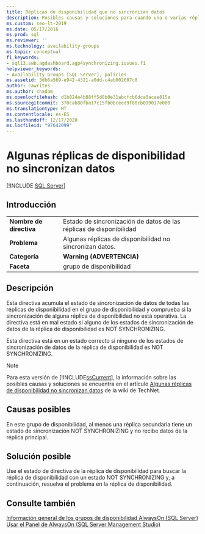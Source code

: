 ```yaml
---
title: Réplicas de disponibilidad que no sincronizan datos
description: Posibles causas y soluciones para cuando una o varias réplicas de disponibilidad de un grupo de disponibilidad AlwaysOn no están sincronizando datos con la réplica principal.
ms.custom: seo-lt-2019
ms.date: 05/17/2016
ms.prod: sql
ms.reviewer: ''
ms.technology: availability-groups
ms.topic: conceptual
f1_keywords:
- sql13.swb.agdashboard.agp4synchronizing.issues.f1
helpviewer_keywords:
- Availability Groups [SQL Server], policies
ms.assetid: 3db6a569-e942-4321-a0dd-c4ab002087c8
author: cawrites
ms.author: chadam
ms.openlocfilehash: d1b824e4b88ff5d8b0e31abcfcb6dca0acae815a
ms.sourcegitcommit: 370cab80fba17c15fb0bceed9f80cb099017e000
ms.translationtype: HT
ms.contentlocale: es-ES
ms.lasthandoff: 12/17/2020
ms.locfileid: "97642099"
---
```

# <a name="some-availability-replicas-are-not-synchronizing-data"></a>Algunas réplicas de disponibilidad no sincronizan datos
[!INCLUDE [SQL Server](../../../includes/applies-to-version/sqlserver.md)]
    
## <a name="introduction"></a>Introducción  
  
|||  
|-|-|  
|**Nombre de directiva**|Estado de sincronización de datos de las réplicas de disponibilidad|  
|**Problema**|Algunas réplicas de disponibilidad no sincronizan datos.|  
|**Categoría**|**Warning (ADVERTENCIA)**|  
|**Faceta**|grupo de disponibilidad|  
  
## <a name="description"></a>Descripción  
 Esta directiva acumula el estado de sincronización de datos de todas las réplicas de disponibilidad en el grupo de disponibilidad y comprueba si la sincronización de alguna réplica de disponibilidad no está operativa. La directiva está en mal estado si alguno de los estados de sincronización de datos de la réplica de disponibilidad es NOT SYNCHRONIZING.  
  
 Esta directiva está en un estado correcto si ninguno de los estados de sincronización de datos de la réplica de disponibilidad es NOT SYNCHRONIZING.  
  
> [!NOTE]  
>  Para esta versión de [!INCLUDE[ssCurrent](../../../includes/sscurrent-md.md)], la información sobre las posibles causas y soluciones se encuentra en el artículo [Algunas réplicas de disponibilidad no sincronizan datos](https://go.microsoft.com/fwlink/p/?LinkId=220852) de la wiki de TechNet.  
  
## <a name="possible-causes"></a>Causas posibles  
 En este grupo de disponibilidad, al menos una réplica secundaria tiene un estado de sincronización NOT SYNCHRONIZING y no recibe datos de la réplica principal.  
  
## <a name="possible-solution"></a>Solución posible  
 Use el estado de directiva de la réplica de disponibilidad para buscar la réplica de disponibilidad con un estado NOT SYNCHRONIZING y, a continuación, resuelva el problema en la réplica de disponibilidad.  
  
## <a name="see-also"></a>Consulte también  
 [Información general de los grupos de disponibilidad AlwaysOn &#40;SQL Server&#41;](../../../database-engine/availability-groups/windows/overview-of-always-on-availability-groups-sql-server.md)   
 [Usar el Panel de AlwaysOn &#40;SQL Server Management Studio&#41;](../../../database-engine/availability-groups/windows/use-the-always-on-dashboard-sql-server-management-studio.md)  
  
  
